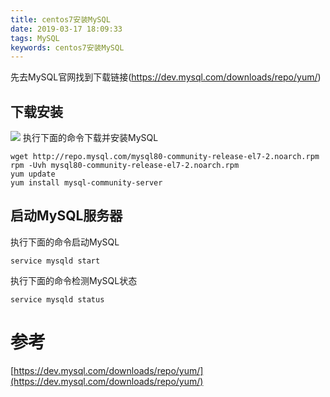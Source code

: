 ```yaml
---
title: centos7安装MySQL
date: 2019-03-17 18:09:33
tags: MySQL
keywords: centos7安装MySQL
---
```


先去MySQL官网找到下载链接(https://dev.mysql.com/downloads/repo/yum/)
<!--more-->

## 下载安装
![](https://hexo-1252491761.cos.ap-beijing.myqcloud.com/centos7%E5%AE%89%E8%A3%85MySQL/QQ%E5%9B%BE%E7%89%8720190317194358.png)
执行下面的命令下载并安装MySQL
```
wget http://repo.mysql.com/mysql80-community-release-el7-2.noarch.rpm
rpm -Uvh mysql80-community-release-el7-2.noarch.rpm
yum update
yum install mysql-community-server
```

## 启动MySQL服务器
执行下面的命令启动MySQL
```
service mysqld start
```
执行下面的命令检测MySQL状态
```
service mysqld status
```

# 参考
[https://dev.mysql.com/downloads/repo/yum/](https://dev.mysql.com/downloads/repo/yum/)
